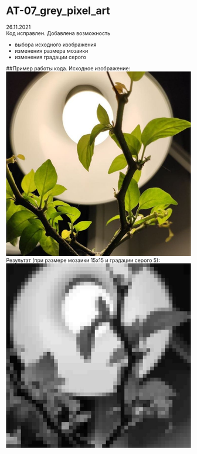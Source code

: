 # AT-07_grey_pixel_art
26.11.2021<br>
Код исправлен. Добавлена возможность 
<ul>
  <li>выбора исходного изображения</li> 
  <li>изменения размера мозаики</li>
  <li>изменения градации серого</li>
</ul>
##Пример работы кода.
Исходное изображение:
<img src="img2.jpg">
<br>Результат (при размере мозаики 15x15 и градации серого 5):
<img src="res.jpg">
